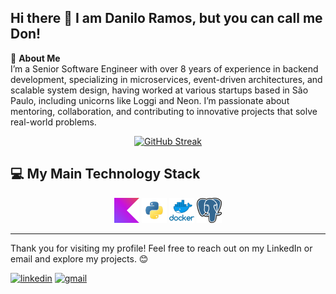 ## Hi there 👋 I am Danilo Ramos, but you can call me Don!

🔧 **About Me**  
I’m a Senior Software Engineer with over 8 years of experience in backend development, specializing in microservices, event-driven architectures, and scalable system design, having worked at various startups based in São Paulo, including unicorns like Loggi and Neon. I’m passionate about mentoring, collaboration, and contributing to innovative projects that solve real-world problems.

<div align="center">
  <a href="https://git.io/streak-stats">
    <img src="https://streak-stats.demolab.com?user=dgaramos&theme=dark&hide_border=true&date_format=M%20j%5B%2C%20Y%5D&exclude_days=Sun%2CSat" alt="GitHub Streak">
  </a>
</div>

## 💻 My Main Technology Stack

<div align="center">
  <code><img height="40" alt="kotlin" src="https://raw.githubusercontent.com/github/explore/main/topics/kotlin/kotlin.png"></code>
  <code><img height="40" alt="python" src="https://raw.githubusercontent.com/github/explore/main/topics/python/python.png"></code>
  <code><img height="40" alt="docker" src="https://raw.githubusercontent.com/github/explore/main/topics/docker/docker.png"></code>
  <code><img height="40" alt="postgresql" src="https://raw.githubusercontent.com/github/explore/main/topics/postgresql/postgresql.png"></code>
</div>

---

Thank you for visiting my profile! Feel free to reach out on my LinkedIn or email and explore my projects. 😊

[![linkedin](https://img.shields.io/badge/LinkedIn-0e76a8?style=for-the-badge&logo=linkedin&logoColor=white)](https://www.linkedin.com/in/dgaramos)
[![gmail](https://img.shields.io/badge/Gmail-D14836?style=for-the-badge&logo=gmail&logoColor=white)](mailto:dgaramos@gmail.com)
